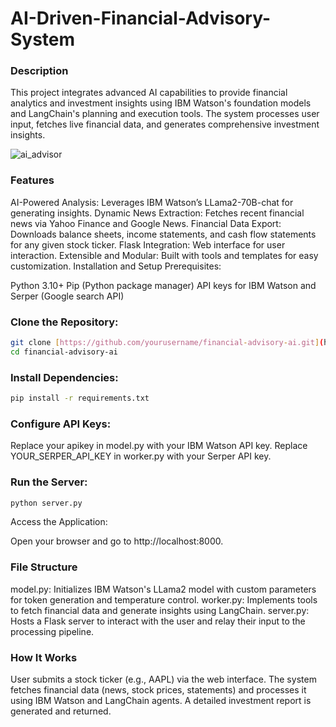 # AI-Driven-Financial-Advisory-System


### Description
This project integrates advanced AI capabilities to provide financial analytics and investment insights using IBM Watson's foundation models and LangChain's planning and execution tools. The system processes user input, fetches live financial data, and generates comprehensive investment insights.

![ai_advisor](https://github.com/user-attachments/assets/d0e1bcea-a7be-43e0-80e8-740fe1fca219)



### Features
AI-Powered Analysis: Leverages IBM Watson’s LLama2-70B-chat for generating insights.
Dynamic News Extraction: Fetches recent financial news via Yahoo Finance and Google News.
Financial Data Export: Downloads balance sheets, income statements, and cash flow statements for any given stock ticker.
Flask Integration: Web interface for user interaction.
Extensible and Modular: Built with tools and templates for easy customization.
Installation and Setup
Prerequisites:

Python 3.10+
Pip (Python package manager)
API keys for IBM Watson and Serper (Google search API)
### Clone the Repository:

```bash
git clone [https://github.com/yourusername/financial-advisory-ai.git](https://github.com/pratik9409/AI-Driven-Financial-Advisory-System.git)
cd financial-advisory-ai
```

### Install Dependencies:
```bash
pip install -r requirements.txt
```


### Configure API Keys:
Replace your apikey in model.py with your IBM Watson API key.
Replace YOUR_SERPER_API_KEY in worker.py with your Serper API key.

### Run the Server:
```bash
python server.py
```

Access the Application:

Open your browser and go to http://localhost:8000.

### File Structure
model.py: Initializes IBM Watson's LLama2 model with custom parameters for token generation and temperature control.
worker.py: Implements tools to fetch financial data and generate insights using LangChain.
server.py: Hosts a Flask server to interact with the user and relay their input to the processing pipeline.

### How It Works
User submits a stock ticker (e.g., AAPL) via the web interface.
The system fetches financial data (news, stock prices, statements) and processes it using IBM Watson and LangChain agents.
A detailed investment report is generated and returned.
